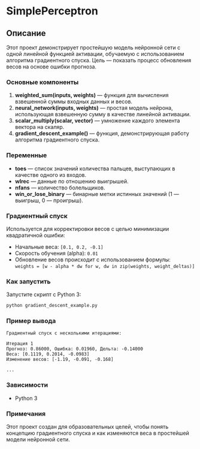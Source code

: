 # SimplePerceptron

## Описание

Этот проект демонстрирует простейшую модель нейронной сети с одной линейной функцией активации, обучаемую с использованием алгоритма градиентного спуска. Цель — показать процесс обновления весов на основе ошибки прогноза.

### Основные компоненты

1. **weighted_sum(inputs, weights)** — функция для вычисления взвешенной суммы входных данных и весов.
2. **neural_network(inputs, weights)** — простая модель нейрона, использующая взвешенную сумму в качестве линейной активации.
3. **scalar_multiply(scalar, vector)** — умножение каждого элемента вектора на скаляр.
4. **gradient_descent_example()** — функция, демонстрирующая работу алгоритма градиентного спуска.

### Переменные

- **toes** — список значений количества пальцев, выступающих в качестве одного из входов.
- **wlrec** — данные по отношению выигрышей.
- **nfans** — количество болельщиков.
- **win_or_lose_binary** — бинарные метки истинных значений (1 — выигрыш, 0 — проигрыш).

### Градиентный спуск

Используется для корректировки весов с целью минимизации квадратичной ошибки:

- Начальные веса: `[0.1, 0.2, -0.1]`
- Скорость обучения (alpha): `0.01`
- Обновление весов происходит с использованием формулы:  
  `weights = [w - alpha * dw for w, dw in zip(weights, weight_deltas)]`

### Как запустить

Запустите скрипт с Python 3:

```bash
python gradient_descent_example.py
```

### Пример вывода

```Пример вывода программы:
Градиентный спуск с несколькими итерациями:

Итерация 1
Прогноз: 0.86000, Ошибка: 0.01960, Дельта: -0.14000
Веса: [0.1119, 0.2014, -0.0983]
Изменение весов: [-1.19, -0.091, -0.168]

...
```

### Зависимости

- Python 3

### Примечания

Этот проект создан для образовательных целей, чтобы понять концепцию градиентного спуска и как изменяются веса в простейшей модели нейронной сети.
